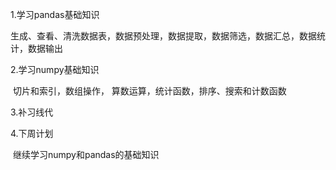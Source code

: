 1.学习pandas基础知识

​	生成、查看、清洗数据表，数据预处理，数据提取，数据筛选，数据汇总，数据统计，数据输出

2.学习numpy基础知识

​	切片和索引，数组操作， 算数运算，统计函数，排序、搜索和计数函数

3.补习线代

4.下周计划

​	继续学习numpy和pandas的基础知识